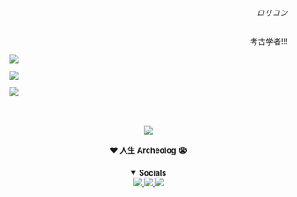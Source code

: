 <h6><span title="ロリ・レイプ"><p align="right">ロリコン</p></span></h6>
<span title="によって所有されています!!!💢💢によって所有されています!!!💢"><p align="right">考古学者!!!</p></span>
<p img height="40" align="left">
  <a href="https://skillicons.dev">
    <img src="https://skillicons.dev/icons?i=java,cs,c,cpp,python&theme=dark"/" />
  </a>
</p>
<p img height="40" align="left">
  <a href="https://skillicons.dev">
    <img src="https://skillicons.dev/icons?i=visualstudio,vscode,pycharm,idea&theme=dark"/" />
  </a>
</p>
<p img height="40" align="left">
  <a href="https://skillicons.dev">
    <img src="https://skillicons.dev/icons?i=dotnet,git,kotlin&theme=dark"/" />
  </a>
</p>

###

<br>
<p align="center">
  <span title="Archeolog Of Swag">
    <img src="https://i.pinimg.com/originals/4f/8c/4e/4f8c4eb34c6be9c45abf9043cc5aec9b.gif?ex=677cebc9&is=677b9a49&hm=aceb0346b49ebb77dba3156a78b0b2f120d0279967e47e4022d074521c7a52d5&=&width=1100&height=450"/>
  </span><br><br>
  <strong>❤️ 人生 Archeolog 😭<strong>
</p>

###

<details open align="center">
  <summary>Socials</summary>
  <a href="https://www.youtube.com/@archeologofthisearth">
    <img src="https://skillicons.dev/icons?i=gitlab&theme=dark"/>
  </a>
  <a href="https://discordapp.com/users/1372872683100049511">
    <img src="https://skillicons.dev/icons?i=discord&theme=dark"/>
  </a>
  <a href="https://mail.google.com/mail/u/0/#inbox?compose=GTvVlcSBmzrcwnHdzchXlsGNDjcmGmWFsGSHsLlTVSwbchgGfPXwQDkTvXSLJVkCsDJSVmrnlRpdH">
    <img src="https://skillicons.dev/icons?i=gmail&theme=dark"/>
  </a>
  <br>
